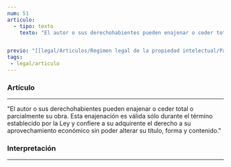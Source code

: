 ```yaml
---
num: 51
articulo: 
  - tipo: texto
    texto: "El autor o sus derechohabientes pueden enajenar o ceder total o parcialmente su obra. Esta enajenación es válida sólo durante el término establecido por la Ley y confiere a su adquirente el derecho a su aprovechamiento económico sin poder alterar su título, forma y contenido."


previo: "[[legal/Articulos/Regimen legal de la propiedad intelectual/Parte 6/Parte 6, De la venta.md|Parte 6, De la venta]]"
tags: 
 - legal/articulo
---
```

### Artículo
---
"El autor o sus derechohabientes pueden enajenar o ceder total o parcialmente su obra. Esta enajenación es válida sólo durante el término establecido por la Ley y confiere a su adquirente el derecho a su aprovechamiento económico sin poder alterar su título, forma y contenido."

### Interpretación
---
